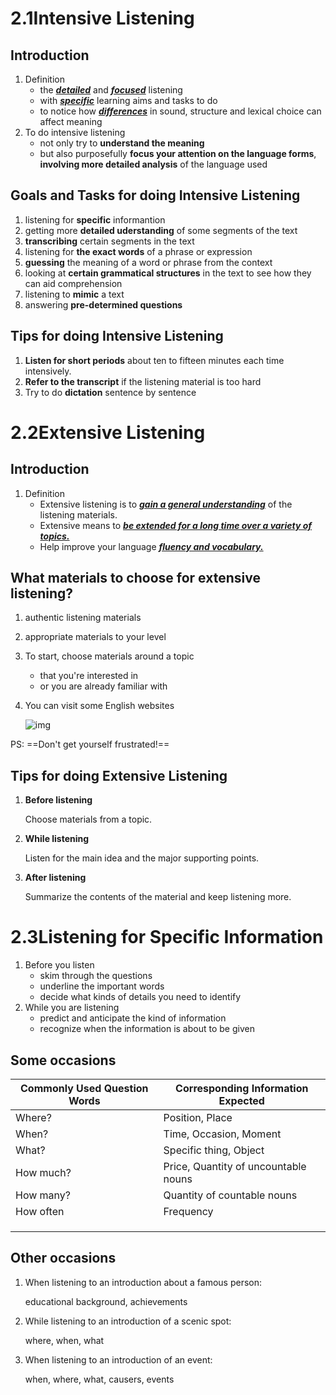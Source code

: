 # 2.1Intensive Listening

## Introduction

1. Definition
   + the ***<u>detailed</u>*** and ***<u>focused</u>*** listening
   + with ***<u>specific</u>*** learning aims and tasks to do
   + to notice how ***<u>differences</u>*** in sound, structure and lexical choice can affect meaning
2. To do intensive listening
   + not only try to **understand the meaning**
   + but also purposefully **focus your attention on the language forms**, **involving more detailed analysis** of the language used



## Goals and Tasks for doing Intensive Listening

1. listening for **specific** informantion
2. getting more **detailed uderstanding** of some segments of the text
3. **transcribing** certain segments in the text
4. listening for **the exact words** of a phrase or expression
5. **guessing** the meaning of a word or phrase from the context
6. looking at **certain grammatical structures** in the text to see how they can aid comprehension
7. listening to **mimic** a text
8. answering **pre-determined questions**



## Tips for doing Intensive Listening

1. **Listen for short periods** about ten to fifteen minutes each time intensively.
2. **Refer to the transcript** if the listening material is too hard
3. Try to do **dictation** sentence by sentence

# 2.2Extensive Listening

## Introduction

1. Definition
   + Extensive listening is to ***<u>gain a general understanding</u>*** of the listening materials.
   + Extensive means to ***<u>be extended for a long time over a variety of topics.</u>***
   + Help improve your language ***<u>fluency and vocabulary.</u>***





## What materials to choose for extensive listening?

1. authentic listening materials
2. appropriate materials to your level



1. To start, choose materials around a topic

   + that you're interested in
   + or you are already familiar with

2. You can visit some English websites

   ![img](https://wx2.sinaimg.cn/mw690/005LasY6gy1gdi54gjq9jj30a505agn4.jpg)





PS: ==Don't get yourself frustrated!==





## Tips for doing Extensive Listening

1. **Before listening**

   Choose materials from a topic.

2. **While listening**

   Listen for the main idea and the major supporting points.

3. **After listening**

   Summarize the contents of the material and keep listening more.





# 2.3Listening for Specific Information



1. Before you listen
   + skim through the questions
   + underline the important words
   + decide what kinds of details you need to identify
2. While you are listening
   + predict and anticipate the kind of information
   + recognize when the information is about to be given





## Some occasions

| Commonly Used Question Words | Corresponding Information Expected   |
| ---------------------------- | ------------------------------------ |
| Where?                       | Position, Place                      |
| When?                        | Time, Occasion, Moment               |
| What?                        | Specific thing, Object               |
| How much?                    | Price, Quantity of uncountable nouns |
| How many?                    | Quantity of countable nouns          |
| How often                    | Frequency                            |
|                              |                                      |
|                              |                                      |
|                              |                                      |



## Other occasions

1. When listening to an introduction about a famous person:

   educational background, achievements

2. While listening to an introduction of a scenic spot:

   where, when, what

3. When listening to an introduction of an event:

   when, where, what, causers, events